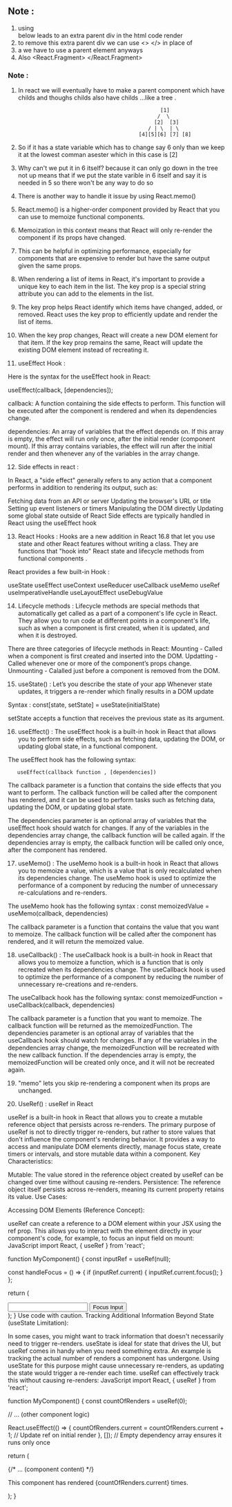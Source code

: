    
 ## Note : 
  1. using <div> </div> below leads to an extra parent div in the html code render 
  2. to remove this extra parent div we can use <> </> in place of <div> </div> 
  3. a we have to use a parent element anyways 
  4. Also <React.Fragment> </React.Fragment> 
  



### Note : 
1. In react we will eventually have to make a parent component which have childs and thoughs childs also have childs ...like a tree . 
                           
                                                     [1]
                                                    /  \   
                                                   [2]  [3]
                                                 / | \  | \
                                              [4][5][6] [7] [8]

2. So if it has a state variable which has to change say 6 only than we keep it at the lowest comman  asester which in this case is [2] 

3. Why can't we put it in 6 itself? because it can only go down in the tree not up means that if we put the state varible in 6 itself and say it is needed in 5 so there won't be any way to do so 

4. There is another way to handle it issue by using React.memo()

5. React.memo() is a higher-order component provided by React that you can use to memoize functional components.

6. Memoization in this context means that React will only re-render the component if its props have changed. 

7. This can be helpful in optimizing performance, especially for components that are expensive to render but have the same output given the same props.

8. When rendering a list of items in React, it's important to provide a unique key to each item in the list. The key prop is a special string attribute you can add to the elements in the list.

9. The key prop helps React identify which items have changed, added, or removed. React uses the key prop to efficiently update and render the list of items.

10. When the key prop changes, React will create a new DOM element for that item. If the key prop remains the same, React will update the existing DOM element instead of recreating it.

11. useEffect Hook : 

Here is the syntax for the useEffect hook in React:

useEffect(callback, [dependencies]);

callback: A function containing the side effects to perform. This function will be executed after the component is rendered and when its dependencies change.

dependencies: An array of variables that the effect depends on. If this array is empty, the effect will run only once, after the initial render (component mount). If this array contains variables, the effect will run after the initial render and then whenever any of the variables in the array change.

12. Side effects in react : 

In React, a "side effect" generally refers to any action that a component performs in addition to rendering its output, such as:

Fetching data from an API or server
Updating the browser's URL or title
Setting up event listeners or timers
Manipulating the DOM directly
Updating some global state outside of React
Side effects are typically handled in React using the useEffect hook 

13. React Hooks : 
Hooks are a new addition in React 16.8 that let you use state and other React features without writing a class. They are functions that "hook into" React state and lifecycle methods from functional components . 

React provides a few built-in Hook : 

useState
useEffect
useContext
useReducer
useCallback
useMemo
useRef
useImperativeHandle
useLayoutEffect
useDebugValue

14. Lifecycle methods : 
Lifecycle methods are special methods that automatically get called as a part of a component's life cycle in React. They allow you to run code at different points in a component's life, such as when a component is first created, when it is updated, and when it is destroyed.

There are three categories of lifecycle methods in React:
Mounting - Called when a component is first created and inserted into the DOM.
Updatting - Called whenever one or more of the component’s props change.
Unmounting - Calalled just before a component is removed from the DOM.

15. useState() : Let’s you describe the state of your app 
Whenever state updates, it triggers a re-render 
which finally results in a DOM update 

Syntax : const[state, setState] = useState(initialState)

setState accepts a function that receives the previous state as its argument.

16. useEffect() :  The useEffect hook is a built-in hook in React that allows you to perform side effects, such as fetching data, updating the DOM, or updating global state, in a functional component.

The useEffect hook has the following syntax:


       useEffect(callback function , [dependencies])

The callback parameter is a function that contains the side effects that you want to perform. The callback function will be called after the component has rendered, and it can be used to perform tasks such as fetching data, updating the DOM, or updating global state.

The dependencies parameter is an optional array of variables that the useEffect hook should watch for changes. If any of the variables in the dependencies array change, the callback function will be called again. If the dependencies array is empty, the callback function will be called only once, after the component has rendered.

17. useMemo() : The useMemo hook is a built-in hook in React that allows you to memoize a value, which is a value that is only recalculated when its dependencies change. The useMemo hook is used to optimize the performance of a component by reducing the number of unnecessary re-calculations and re-renders.

The useMemo hook has the following syntax : 
       const memoizedValue = useMemo(callback, dependencies)

The callback parameter is a function that contains the value that you want to memoize. The callback function will be called after the component has rendered, and it will return the memoized value. 

18. useCallback() : The useCallback hook is a built-in hook in React that allows you to memoize a function, which is a function that is only recreated when its dependencies change. The useCallback hook is used to optimize the performance of a component by reducing the number of unnecessary re-creations and re-renders.

The useCallback hook has the following syntax:
const memoizedFunction = useCallback(callback, dependencies)

The callback parameter is a function that you want to memoize. The callback function will be returned as the memoizedFunction. The dependencies parameter is an optional array of variables that the useCallback hook should watch for changes. If any of the variables in the dependencies array change, the memoizedFunction will be recreated with the new callback function. If the dependencies array is empty, the memoizedFunction will be created only once, and it will not be recreated again.

19. "memo" lets you skip re-rendering a component when its props are unchanged.

20. UseRef() : useRef in React

useRef is a built-in hook in React that allows you to create a mutable reference object that persists across re-renders.
The primary purpose of useRef is not to directly trigger re-renders, but rather to store values that don't influence the component's rendering behavior.
It provides a way to access and manipulate DOM elements directly, manage focus state, create timers or intervals, and store mutable data within a component.
Key Characteristics:

Mutable: The value stored in the reference object created by useRef can be changed over time without causing re-renders.
Persistence: The reference object itself persists across re-renders, meaning its current property retains its value.
Use Cases:

Accessing DOM Elements (Reference Concept):

useRef can create a reference to a DOM element within your JSX using the ref prop. This allows you to interact with the element directly in your component's code, for example, to focus an input field on mount:
JavaScript
import React, { useRef } from 'react';

function MyComponent() {
  const inputRef = useRef(null);

  const handleFocus = () => {
    if (inputRef.current) {
      inputRef.current.focus();
    }
  };

  return (
    <div>
      <input ref={inputRef} />
      <button onClick={handleFocus}>Focus Input</button>
    </div>
  );
}
Use code with caution.
Tracking Additional Information Beyond State (useState Limitation):

In some cases, you might want to track information that doesn't necessarily need to trigger re-renders. useState is ideal for state that drives the UI, but useRef comes in handy when you need something extra.
An example is tracking the actual number of renders a component has undergone. Using useState for this purpose might cause unnecessary re-renders, as updating the state would trigger a re-render each time. useRef can effectively track this without causing re-renders:
JavaScript
import React, { useRef } from 'react';

function MyComponent() {
  const countOfRenders = useRef(0);

  // ... (other component logic)

  React.useEffect(() => {
    countOfRenders.current = countOfRenders.current + 1; // Update ref on initial render
  }, []); // Empty dependency array ensures it runs only once

  return (
    <div>
      {/* ... (component content) */}
      <p>This component has rendered {countOfRenders.current} times.</p>
    </div>
  );
}